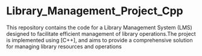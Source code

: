 # Library_Management_Project_Cpp
This repository contains the code for a Library Management System (LMS) designed to facilitate efficient management of library operations.The project is implemented using [C++], and aims to provide a comprehensive solution for managing library resources and operations
